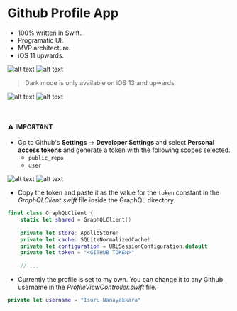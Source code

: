 # Github Profile App

* 100% written in Swift.
* Programatic UI.
* MVP architecture.
* iOS 11 upwards.

![alt text](https://github.com/Isuru-Nanayakkara/Github-Profile/blob/main/screenshots/light-1.png) ![alt text](https://github.com/Isuru-Nanayakkara/Github-Profile/blob/main/screenshots/light-2.png)

> Dark mode is only available on iOS 13 and upwards

![alt text](https://github.com/Isuru-Nanayakkara/Github-Profile/blob/main/screenshots/dark-1.png) ![alt text](https://github.com/Isuru-Nanayakkara/Github-Profile/blob/main/screenshots/dark-2.png)

</br>

#### ⚠️ IMPORTANT

* Go to Github's **Settings** -> **Developer Settings** and select **Personal access tokens** and generate a token with the following scopes selected.
   - `public_repo`
   - `user`

![alt text](https://github.com/Isuru-Nanayakkara/Github-Profile/blob/main/screenshots/scope-1.png) ![alt text](https://github.com/Isuru-Nanayakkara/Github-Profile/blob/main/screenshots/scope-2.png)

* Copy the token and paste it as the value for the `token` constant in the _GraphQLClient.swift_ file inside the GraphQL directory.

```swift
final class GraphQLClient {
    static let shared = GraphQLClient()
    
    private let store: ApolloStore!
    private let cache: SQLiteNormalizedCache!
    private let configuration = URLSessionConfiguration.default
    private let token = "<GITHUB TOKEN>"
    
    // ...
```

* Currently the profile is set to my own. You can change it to any Github username in the _ProfileViewController.swift_ file.

```swift
private let username = "Isuru-Nanayakkara"
```
